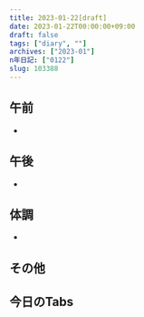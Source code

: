 ```yaml
---
title: 2023-01-22[draft]
date: 2023-01-22T00:00:00+09:00
draft: false
tags: ["diary", ""]
archives: ["2023-01"]
n年日記: ["0122"]
slug: 103388
---
```

## 午前
- 
## 午後
- 
## 体調
- 
## その他
## 今日のTabs